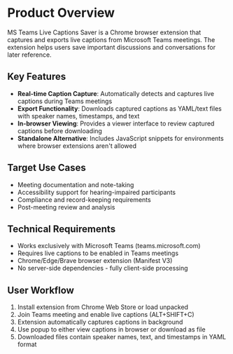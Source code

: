 # Product Overview

MS Teams Live Captions Saver is a Chrome browser extension that captures and exports live captions from Microsoft Teams meetings. The extension helps users save important discussions and conversations for later reference.

## Key Features

- **Real-time Caption Capture**: Automatically detects and captures live captions during Teams meetings
- **Export Functionality**: Downloads captured captions as YAML/text files with speaker names, timestamps, and text
- **In-browser Viewing**: Provides a viewer interface to review captured captions before downloading
- **Standalone Alternative**: Includes JavaScript snippets for environments where browser extensions aren't allowed

## Target Use Cases

- Meeting documentation and note-taking
- Accessibility support for hearing-impaired participants  
- Compliance and record-keeping requirements
- Post-meeting review and analysis

## Technical Requirements

- Works exclusively with Microsoft Teams (teams.microsoft.com)
- Requires live captions to be enabled in Teams meetings
- Chrome/Edge/Brave browser extension (Manifest V3)
- No server-side dependencies - fully client-side processing

## User Workflow

1. Install extension from Chrome Web Store or load unpacked
2. Join Teams meeting and enable live captions (ALT+SHIFT+C)
3. Extension automatically captures captions in background
4. Use popup to either view captions in browser or download as file
5. Downloaded files contain speaker names, text, and timestamps in YAML format